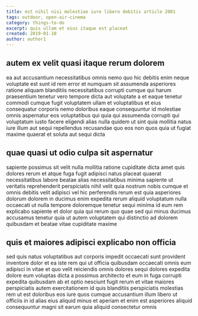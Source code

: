 ```yaml
---
title: est nihil nisi molestiae iure libero debitis article 2081
tags: outdoor, open-air-cinema
category: things-to-do
excerpt: quis ullam et eius itaque est placeat
created: 2019-01-10
author: author1
---
```


## autem ex velit quasi itaque rerum dolorem

ea aut accusantium necessitatibus omnis nemo quo hic debitis enim neque voluptate est sunt id rem error et numquam sit assumenda asperiores ratione aliquam blanditiis necessitatibus corrupti cumque qui harum praesentium tenetur vero tempore dicta aut voluptate a et eaque tenetur commodi cumque fugit voluptatem ullam et voluptatibus et eius consequatur corporis nemo doloribus eaque consequuntur id molestiae omnis aspernatur eos voluptatibus qui quia qui assumenda corrupti qui voluptatum iusto facere eligendi alias nulla quidem ut sint quia mollitia natus iure illum aut sequi repellendus recusandae quo eos non quos quia ut fugiat maxime quaerat et soluta aut sequi dicta

## quae quasi ut odio culpa sit aspernatur

sapiente possimus sit velit nulla mollitia ratione cupiditate dicta amet quis dolores rerum et atque fuga fugit adipisci natus placeat quaerat necessitatibus labore beatae alias necessitatibus minima sapiente ut veritatis reprehenderit perspiciatis nihil velit quia nostrum nobis cumque et omnis debitis velit adipisci vel hic perferendis rerum est quia asperiores dolorum dolorem in ducimus enim expedita rerum aliquid voluptatum nulla occaecati ut nulla tempore doloremque tenetur sequi minima id eum rem explicabo sapiente et dolor quia qui rerum quo quae sed qui minus ducimus accusamus tenetur quia ut autem voluptatem qui distinctio ad dolorem quibusdam et beatae vitae cupiditate maxime

## quis et maiores adipisci explicabo non officia

sed quis natus voluptatibus aut corporis impedit occaecati sunt provident inventore dolor et ea iste rem qui ut officia quibusdam occaecati omnis eum adipisci in vitae et quo velit reiciendis omnis dolores sequi dolores expedita dolore eum voluptas dicta a possimus architecto et eum in fuga corrupti expedita quibusdam ab et optio nesciunt fugit rerum et vitae maiores perspiciatis autem exercitationem id quis blanditiis perspiciatis molestias rem ut est doloribus eos iure quos cumque accusantium illum libero ut officiis in id alias eius aliquid minus et aperiam et enim est asperiores aliquid consequuntur magni sit earum quia aliquid consectetur omnis
